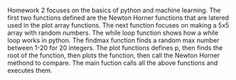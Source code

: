 Homework 2 focuses on the basics of python and machine learning. 
The first two functions defined are the Newton Horner functions that are latered used in the plot array functions.
The next function focuses on making a 5x5 array with random numbers.
The while loop function shows how a while loop works in python.
The findmax function finds a random max number between 1-20 for 20 integers.
The plot functions defines p, then finds the root of the function, then plots the function, then call the Newton Horner methond to compare.
The main fuction calls all the above functions and executes them.

